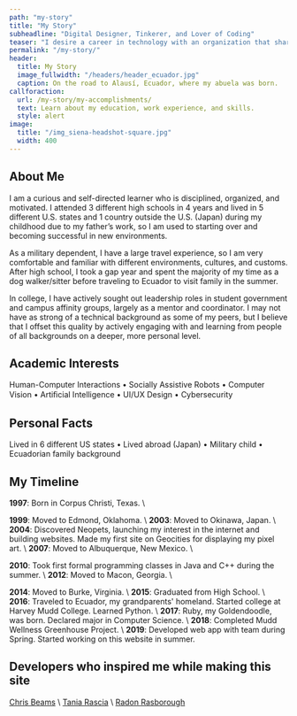 ```yaml
---
path: "my-story"
title: "My Story"
subheadline: "Digital Designer, Tinkerer, and Lover of Coding"
teaser: "I desire a career in technology with an organization that shares my passion for powerful, efficient, and elegant design."
permalink: "/my-story/"
header:
  title: My Story
  image_fullwidth: "/headers/header_ecuador.jpg"
  caption: On the road to Alausí, Ecuador, where my abuela was born.
callforaction:
  url: /my-story/my-accomplishments/
  text: Learn about my education, work experience, and skills.
  style: alert
image:
  title: "/img_siena-headshot-square.jpg"
  width: 400
---
```


## About Me

I am a curious and self-directed learner who is disciplined, organized, and motivated. I attended 3 different high schools in 4 years and lived in 5 different U.S. states and 1 country outside the U.S. (Japan) during my childhood due to my father’s work, so I am used to starting over and becoming successful in new environments.

As a military dependent, I have a large travel experience, so I am very comfortable and familiar with different environments, cultures, and customs. After high school, I took a gap year and spent the majority of my time as a dog walker/sitter before traveling to Ecuador to visit family in the summer.

In college, I have actively sought out leadership roles in student government and campus affinity groups, largely as a mentor and coordinator. I may not have as strong of a technical background as some of my peers, but I believe that I offset this quality by actively engaging with and learning from people of all backgrounds on a deeper, more personal level.

## Academic Interests

Human-Computer Interactions • Socially Assistive Robots • Computer Vision • Artiﬁcial Intelligence • UI/UX Design • Cybersecurity

## Personal Facts

Lived in 6 different US states • Lived abroad (Japan) • Military child • Ecuadorian family background

## My Timeline

**1997**: Born in Corpus Christi, Texas. \\

<!---__199?__: Father bought first Mac \\ --->

**1999**: Moved to Edmond, Oklahoma. \\
**2003**: Moved to Okinawa, Japan. \\
**2004**: Discovered Neopets, launching my interest in the internet and building websites. Made my first site on Geocities for displaying my pixel art. \\
**2007**: Moved to Albuquerque, New Mexico. \\

<!---__????__: Get my first windows laptop \\ --->

**2010**: Took first formal programming classes in Java and C++ during the summer. \\
**2012**: Moved to Macon, Georgia. \\

<!---__20??__: \\ --->

**2014**: Moved to Burke, Virginia. \\
**2015**: Graduated from High School. \\
**2016**: Traveled to Ecuador, my grandparents' homeland. Started college at Harvey Mudd College. Learned Python. \\
**2017**: Ruby, my Goldendoodle, was born. Declared major in Computer Science. \\
**2018**: Completed Mudd Wellness Greenhouse Project. \\
**2019**: Developed web app with team during Spring. Started working on this website in summer.

## Developers who inspired me while making this site

[Chris Beams](https://chris.beams.io/) \\
[Tania Rascia](https://www.taniarascia.com) \\
[Radon Rasborough](https://intuitiveexplanations.com)
